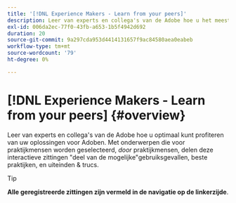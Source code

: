```yaml
---
title: '[!DNL Experience Makers - Learn from your peers]'
description: Leer van experts en collega's van de Adobe hoe u het meeste kunt halen uit uw oplossingen voor Adoben. [!DNL Experience Makers - Learn from your peers]  is een globale reeks virtuele klant het leren gebeurtenissen, die zich op het duiken dieper in  [!DNL Adobe Experience Cloud]  oplossingen concentreren.
exl-id: 006da2ec-77f0-43fb-a653-1b5f4942d692
duration: 20
source-git-commit: 9a297cda953d4414131657f9ac84580aea0eabeb
workflow-type: tm+mt
source-wordcount: '79'
ht-degree: 0%

---
```


# [!DNL Experience Makers - Learn from your peers] {#overview}

<!-- <img alt="Experience Makers Learn from your peers" src="./assets/skill-exchange.png" /> -->

Leer van experts en collega&#39;s van de Adobe hoe u optimaal kunt profiteren van uw oplossingen voor Adoben. Met onderwerpen die voor praktijkmensen worden geselecteerd, _door_ praktijkmensen, delen deze interactieve zittingen &quot;deel van de mogelijke&quot;gebruiksgevallen, beste praktijken, en uiteinden &amp; trucs.

>[!TIP]
>
>**Alle geregistreerde zittingen zijn vermeld in de navigatie op de linkerzijde**.
